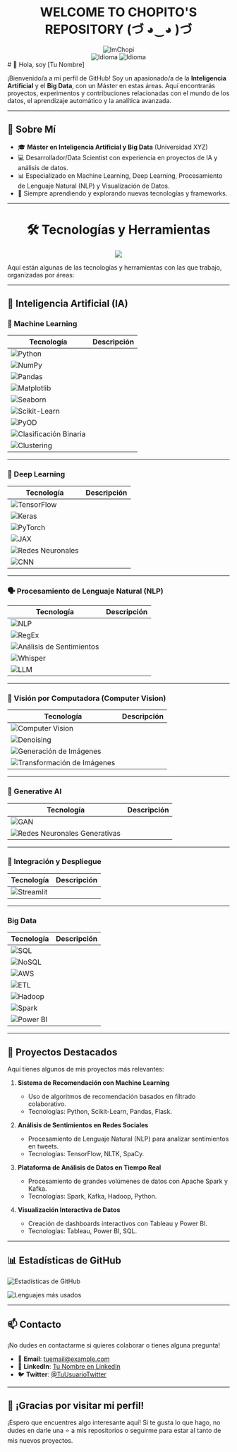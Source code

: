 <div align="center">
        <h1>WELCOME TO CHOPITO'S REPOSITORY (づ ◕‿◕ )づ</h1>
        <img src="https://komarev.com/ghpvc/?username=ImChopi" alt="ImChopi"/>
        <br>
        <img src="https://img.shields.io/badge/Nat-🇪🇸-%23aaaaaa.svg?style=flat" alt="Idioma"/>
        <img src="https://img.shields.io/badge/B1-🇬🇧-%23aaaaaa.svg?style=flat" alt="Idioma"/>
        <br>
</div>
# 👋 Hola, soy [Tu Nombre] 

¡Bienvenido/a a mi perfil de GitHub! Soy un apasionado/a de la **Inteligencia Artificial** y el **Big Data**, con un Máster en estas áreas. Aquí encontrarás proyectos, experimentos y contribuciones relacionadas con el mundo de los datos, el aprendizaje automático y la analítica avanzada.

---

## 🚀 Sobre Mí

- 🎓 **Máster en Inteligencia Artificial y Big Data** (Universidad XYZ)
- 💻 Desarrollador/Data Scientist con experiencia en proyectos de IA y análisis de datos.
- 📊 Especializado en Machine Learning, Deep Learning, Procesamiento de Lenguaje Natural (NLP) y Visualización de Datos.
- 🌱 Siempre aprendiendo y explorando nuevas tecnologías y frameworks.

---

<h1 align="center">🛠 Tecnologías y Herramientas</h1>
<p align="center">
  <img src="https://img.shields.io/badge/-AI%20%26%20Data-FF6F00?style=for-the-badge&logo=artstation&logoColor=white">
</p>

Aquí están algunas de las tecnologías y herramientas con las que trabajo, organizadas por áreas:

---

## 🚀 Inteligencia Artificial (IA)

### 🤖 Machine Learning  
| Tecnología | Descripción |
|------------|------------|
| ![Python](https://img.shields.io/badge/Python-3776AB?style=for-the-badge&logo=python&logoColor=white) |
| ![NumPy](https://img.shields.io/badge/NumPy-013243?style=for-the-badge&logo=numpy&logoColor=white) |
| ![Pandas](https://img.shields.io/badge/Pandas-150458?style=for-the-badge&logo=pandas&logoColor=white) |
| ![Matplotlib](https://img.shields.io/badge/Matplotlib-11557C?style=for-the-badge&logo=matplotlib&logoColor=white) |
| ![Seaborn](https://img.shields.io/badge/Seaborn-4B77BE?style=for-the-badge&logo=seaborn&logoColor=white) |
| ![Scikit-Learn](https://img.shields.io/badge/Scikit_Learn-F7931E?style=for-the-badge&logo=scikit-learn&logoColor=white) |
| ![PyOD](https://img.shields.io/badge/PyOD-FF6F00?style=for-the-badge) |
| ![Clasificación Binaria](https://img.shields.io/badge/Clasificación_Binaria-008CBA?style=for-the-badge) |
| ![Clustering](https://img.shields.io/badge/Clustering-008CBA?style=for-the-badge) |

---

### 🧠 Deep Learning  
| Tecnología | Descripción |
|------------|------------|
| ![TensorFlow](https://img.shields.io/badge/TensorFlow-FF6F00?style=for-the-badge&logo=tensorflow&logoColor=white) |
| ![Keras](https://img.shields.io/badge/Keras-D00000?style=for-the-badge&logo=keras&logoColor=white) |
| ![PyTorch](https://img.shields.io/badge/PyTorch-EE4C2C?style=for-the-badge&logo=pytorch&logoColor=white) |
| ![JAX](https://img.shields.io/badge/JAX-000000?style=for-the-badge&logo=jax&logoColor=white) |
| ![Redes Neuronales](https://img.shields.io/badge/Redes_Neuronales-FF6F00?style=for-the-badge) |
| ![CNN](https://img.shields.io/badge/CNN-008CBA?style=for-the-badge) |

---

### 🗣 Procesamiento de Lenguaje Natural (NLP)
| Tecnología | Descripción |
|------------|------------|
| ![NLP](https://img.shields.io/badge/NLP-4B77BE?style=for-the-badge&logo=natural-language-processing&logoColor=white) |
| ![RegEx](https://img.shields.io/badge/RegEx-009688?style=for-the-badge&logo=regex&logoColor=white) |
| ![Análisis de Sentimientos](https://img.shields.io/badge/Análisis_de_Sentimientos-FF6F00?style=for-the-badge) |
| ![Whisper](https://img.shields.io/badge/Whisper-000000?style=for-the-badge&logo=openai&logoColor=white) |
| ![LLM](https://img.shields.io/badge/LLM-000000?style=for-the-badge&logo=openai&logoColor=white) |

---

### 👀 Visión por Computadora (Computer Vision)
| Tecnología | Descripción |
|------------|------------|
| ![Computer Vision](https://img.shields.io/badge/Computer_Vision-FF6F00?style=for-the-badge) |
| ![Denoising](https://img.shields.io/badge/Denoising-008CBA?style=for-the-badge) |
| ![Generación de Imágenes](https://img.shields.io/badge/Generación_de_Imágenes-008CBA?style=for-the-badge) |
| ![Transformación de Imágenes](https://img.shields.io/badge/Transformación_de_Imágenes-FF6F00?style=for-the-badge) |

---

### 🎨 Generative AI
| Tecnología | Descripción |
|------------|------------|
| ![GAN](https://img.shields.io/badge/GAN-FF6F00?style=for-the-badge) |
| ![Redes Neuronales Generativas](https://img.shields.io/badge/Redes_Neuronales_Generativas-008CBA?style=for-the-badge) |

---

### 🔧 Integración y Despliegue
| Tecnología | Descripción |
|------------|------------|
| ![Streamlit](https://img.shields.io/badge/Streamlit-FF4B4B?style=for-the-badge&logo=streamlit&logoColor=white) |

---

### Big Data
| Tecnología | Descripción |
|------------|------------|
| ![SQL](https://img.shields.io/badge/SQL-4479A1?style=for-the-badge&logo=mysql&logoColor=white) | 
| ![NoSQL](https://img.shields.io/badge/NoSQL-47A248?style=for-the-badge&logo=mongodb&logoColor=white) | 
| ![AWS](https://img.shields.io/badge/AWS-232F3E?style=for-the-badge&logo=amazonaws&logoColor=white) | 
| ![ETL](https://img.shields.io/badge/ETL-FF6F00?style=for-the-badge&logo=apachekafka&logoColor=white) | 
| ![Hadoop](https://img.shields.io/badge/Hadoop-66CCFF?style=for-the-badge&logo=apachehadoop&logoColor=black) | 
| ![Spark](https://img.shields.io/badge/Spark-E25A1C?style=for-the-badge&logo=apachespark&logoColor=white) | 
| ![Power BI](https://img.shields.io/badge/Power_BI-F2C811?style=for-the-badge&logo=powerbi&logoColor=black) | 

---



## 📂 Proyectos Destacados

Aquí tienes algunos de mis proyectos más relevantes:

1. **Sistema de Recomendación con Machine Learning**  
   - Uso de algoritmos de recomendación basados en filtrado colaborativo.
   - Tecnologías: Python, Scikit-Learn, Pandas, Flask.

2. **Análisis de Sentimientos en Redes Sociales**  
   - Procesamiento de Lenguaje Natural (NLP) para analizar sentimientos en tweets.
   - Tecnologías: TensorFlow, NLTK, SpaCy.

3. **Plataforma de Análisis de Datos en Tiempo Real**  
   - Procesamiento de grandes volúmenes de datos con Apache Spark y Kafka.
   - Tecnologías: Spark, Kafka, Hadoop, Python.

4. **Visualización Interactiva de Datos**  
   - Creación de dashboards interactivos con Tableau y Power BI.
   - Tecnologías: Tableau, Power BI, SQL.

---

## 📊 Estadísticas de GitHub

![Estadísticas de GitHub](https://github-readme-stats.vercel.app/api?username=imchopi&show_icons=true&theme=radical)

![Lenguajes más usados](https://github-readme-stats.vercel.app/api/top-langs/?username=imchopi&layout=compact&theme=radical)

---

## 📫 Contacto

¡No dudes en contactarme si quieres colaborar o tienes alguna pregunta!

- 📧 **Email**: [tuemail@example.com](mailto:tuemail@example.com)
- 💼 **LinkedIn**: [Tu Nombre en LinkedIn](https://www.linkedin.com/in/tuperfil)
- 🐦 **Twitter**: [@TuUsuarioTwitter](https://twitter.com/TuUsuarioTwitter)

---

## 🌟 ¡Gracias por visitar mi perfil!

¡Espero que encuentres algo interesante aquí! Si te gusta lo que hago, no dudes en darle una ⭐ a mis repositorios o seguirme para estar al tanto de mis nuevos proyectos.
